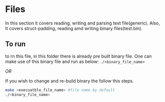 # Files

In this section it covers reading, writing and parsing text file(generic). Also, It covers struct-padding, reading amd writing binary files(test.bin).

## To run

to rn this file, in this folder there is already pre built binary file. One can make use of this binary file and run as below:
`./<binary_file_name>`

_OR_

If you wish to change and re-build binary the follow this steps.

```bash
make <execuatble_file_name> #file name by default
./<binary_file_name>
```
